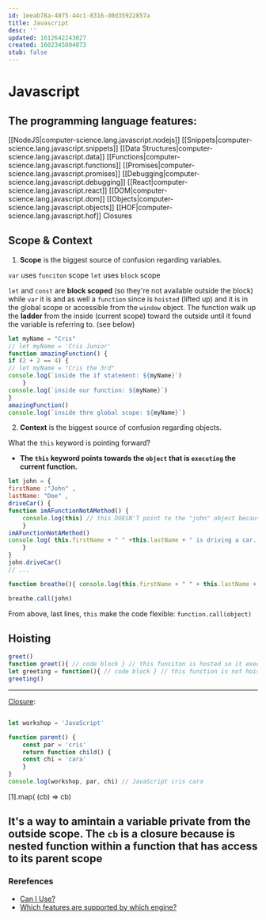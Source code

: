 ```yaml
---
id: 1eeab78a-4075-44c1-8316-d0d35922857a
title: Javascript
desc: ''
updated: 1612642243027
created: 1602345804873
stub: false
---
```

# Javascript

## The programming language features:

[[NodeJS|computer-science.lang.javascript.nodejs]]
[[Snippets|computer-science.lang.javascript.snippets]]
[[Data Structures|computer-science.lang.javascript.data]]
[[Functions|computer-science.lang.javascript.functions]]
[[Promises|computer-science.lang.javascript.promises]]
[[Debugging|computer-science.lang.javascript.debugging]]
[[React|computer-science.lang.javascript.react]]
[[DOM|computer-science.lang.javascript.dom]]
[[Objects|computer-science.lang.javascript.objects]]
[[HOF|computer-science.lang.javascript.hof]]
<a name="closure">Closures</a>


## Scope & Context
1. **Scope** is the biggest source of confusion regarding variables.

`var` uses `funciton` scope
`let` uses `block` scope

`let` and `const` are **block scoped** (so they're not available outside the block) while `var` it is and as well a `function` since is `hoisted` (lifted up) and it is in the global scope or accessible from the `window` object.
The function walk up the __ladder__ from the inside (current scope) toward the outside until it found the variable is referring to. (see below)
```javascript
let myName = "Cris"
// let myName = 'Cris Junior'
function amazingFunction() {
if (2 + 2 == 4) {
// let myName = "Cris the 3rd"
console.log(`inside the if statement: ${myName}`)
    }
console.log(`inside our function: ${myName}`)
}
amazingFunction()
console.log(`inside thre global scope: ${myName}`)
```


2. **Context** is the biggest source of confusion regarding objects.

What the `this` keyword is pointing forward?
- **The `this` keyword points towards the `object` that is `executing` the current function.**

```javascript
let john = {
firstName :"John" ,
lastName: "Doe" ,
driveCar() {
function imAFunctionNotAMethod() { 
    console.log(this) // this DOESN'T point to the "john" object because is in the context of another function
    }
imAFunctionNotAMethod()
console.log( this.firstName + " " +this.lastName + " is driving a car. ")
    }
}
john.driveCar()
// ...

function breathe(){ console.log(this.firstName + " " + this.lastName + " can inhale!")}

breathe.call(john)
```
From above, last lines, `this` make the code flexible:
`function.call(object)`

## Hoisting

```javascript
greet()
function greet(){ // code block } // this funciton is hosted so it execute with th result: > ...
let greeting = function(){ // code block } // this function is not hoisted and the vaule will be undefined we need instead to call to make it works, id est (i.e.) below:
greeting()
```
---


[Closure](#closure):
```javaScript

let workshop = 'JavaScript'

function parent() {
    const par = 'cris'
    return function child() {
    const chi = 'cara'
    }
}
console.log(workshop, par, chi) // JavaScript cris cara
```
[1].map( (cb) => cb)

It's a way to amintain a variable private from the outside scope.
The `cb` is a closure because is nested function within a function that has access to its parent scope
---
### Rerefences

- [Can I Use?](https://caniuse.com/)
- [Which features are supported by which engine?](http://kangax.github.io/compat-table)


